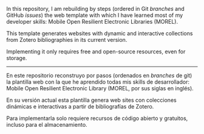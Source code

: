 In this repository, I am rebuilding by steps (ordered in Git _branches_ and GitHub _issues_) the web template with which I have learned most of my developer skills: Mobile Open Resilient Electronic Libraries (MOREL). 

This template generates websites with dynamic and interactive collections from Zotero bibliographies in its current version. 

Implementing it only requires free and open-source resources, even for storage.

***

En este repositorio reconstruyo por pasos (ordenados en _branches_ de git) la plantilla web con la que he aprendido todas mis skills de desarrollador: Mobile Open Resilient Electronic Library (MOREL, por sus siglas en inglés). 

En su versión actual esta plantilla genera web sites con colecciones dinámicas e interactivas a partir de bibliografías de Zotero. 

Para implementarla solo requiere recursos de código abierto y gratuitos, incluso para el almacenamiento.